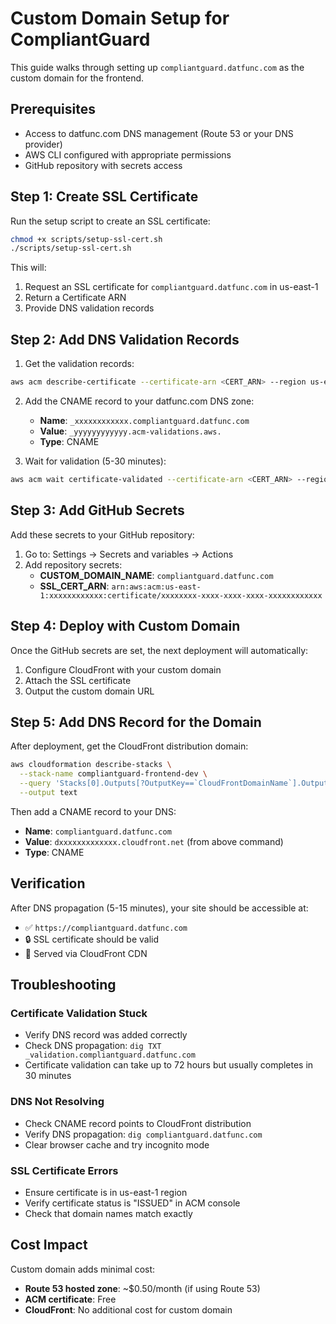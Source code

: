 # Custom Domain Setup for CompliantGuard

This guide walks through setting up `compliantguard.datfunc.com` as the custom domain for the frontend.

## Prerequisites

- Access to datfunc.com DNS management (Route 53 or your DNS provider)
- AWS CLI configured with appropriate permissions
- GitHub repository with secrets access

## Step 1: Create SSL Certificate

Run the setup script to create an SSL certificate:

```bash
chmod +x scripts/setup-ssl-cert.sh
./scripts/setup-ssl-cert.sh
```

This will:
1. Request an SSL certificate for `compliantguard.datfunc.com` in us-east-1
2. Return a Certificate ARN
3. Provide DNS validation records

## Step 2: Add DNS Validation Records

1. Get the validation records:
```bash
aws acm describe-certificate --certificate-arn <CERT_ARN> --region us-east-1 --query 'Certificate.DomainValidationOptions[0]'
```

2. Add the CNAME record to your datfunc.com DNS zone:
   - **Name**: `_xxxxxxxxxxxx.compliantguard.datfunc.com`
   - **Value**: `_yyyyyyyyyyyy.acm-validations.aws.`
   - **Type**: CNAME

3. Wait for validation (5-30 minutes):
```bash
aws acm wait certificate-validated --certificate-arn <CERT_ARN> --region us-east-1
```

## Step 3: Add GitHub Secrets

Add these secrets to your GitHub repository:

1. Go to: Settings → Secrets and variables → Actions
2. Add repository secrets:
   - **CUSTOM_DOMAIN_NAME**: `compliantguard.datfunc.com`
   - **SSL_CERT_ARN**: `arn:aws:acm:us-east-1:xxxxxxxxxxxx:certificate/xxxxxxxx-xxxx-xxxx-xxxx-xxxxxxxxxxxx`

## Step 4: Deploy with Custom Domain

Once the GitHub secrets are set, the next deployment will automatically:
1. Configure CloudFront with your custom domain
2. Attach the SSL certificate
3. Output the custom domain URL

## Step 5: Add DNS Record for the Domain

After deployment, get the CloudFront distribution domain:

```bash
aws cloudformation describe-stacks \
  --stack-name compliantguard-frontend-dev \
  --query 'Stacks[0].Outputs[?OutputKey==`CloudFrontDomainName`].OutputValue' \
  --output text
```

Then add a CNAME record to your DNS:
- **Name**: `compliantguard.datfunc.com`
- **Value**: `dxxxxxxxxxxxxx.cloudfront.net` (from above command)
- **Type**: CNAME

## Verification

After DNS propagation (5-15 minutes), your site should be accessible at:
- ✅ `https://compliantguard.datfunc.com`
- 🔒 SSL certificate should be valid
- 🚀 Served via CloudFront CDN

## Troubleshooting

### Certificate Validation Stuck
- Verify DNS record was added correctly
- Check DNS propagation: `dig TXT _validation.compliantguard.datfunc.com`
- Certificate validation can take up to 72 hours but usually completes in 30 minutes

### DNS Not Resolving
- Check CNAME record points to CloudFront distribution
- Verify DNS propagation: `dig compliantguard.datfunc.com`
- Clear browser cache and try incognito mode

### SSL Certificate Errors
- Ensure certificate is in us-east-1 region
- Verify certificate status is "ISSUED" in ACM console
- Check that domain names match exactly

## Cost Impact

Custom domain adds minimal cost:
- **Route 53 hosted zone**: ~$0.50/month (if using Route 53)
- **ACM certificate**: Free
- **CloudFront**: No additional cost for custom domain
